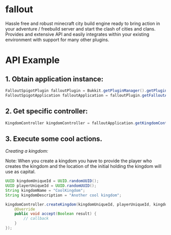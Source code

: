 # fallout
Hassle free and robust minecraft city build engine ready to bring action in your adventure / freebuild server and start the clash of cities and clans. Provides and extensive API and easily integrates within your existing environment with support for many other plugins.

# API Example

## 1. Obtain application instance:
```java
FalloutSpigotPlugin falloutPlugin = Bukkit.getPluginManager().getPlugin("fallout");
FalloutSpigotApplication falloutApplication = falloutPlugin.getFalloutApplication();
```

## 2. Get specific controller:

```java
KingdomController kingdomController = falloutApplication.getKingdomController();
```

## 3. Execute some cool actions.

_Creating a kingdom:_

Note: When you create a kingdom you have to provide the player who creates the kingdom and the location of the
initial holding the kingdom will use as capital. 

```java
UUID kingdomUniqueId = UUID.randomUUID();
UUID playerUniqueId = UUID.randomUUID();
String kingdomName = "CoolKingdom";
String kingdomDescription = "Another cool kingdom";

kingdomController.createKingdom(kingdomUniqueId, playerUniqueId, kingdomName, kingdomDescription, worldName, chunkX, chunkZ, new Consumer<Boolean>() {
    @Override
    public void accept(Boolean result) {
        // callback
    }
});
```
